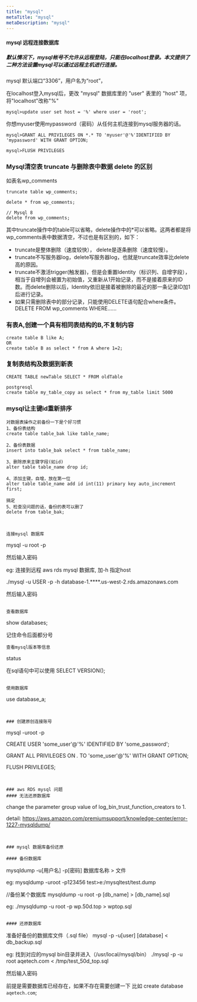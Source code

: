 ```yaml
---
title: "mysql"
metaTitle: "mysql"
metaDescription: "mysql"
---
```

#### mysql 远程连接数据库

#####  默认情况下，mysql帐号不允许从远程登陆，只能在localhost登录。本文提供了二种方法设置mysql可以通过远程主机进行连接。

mysql 默认端口“3306”，用户名为“root”，

在localhost登入mysql后，更改 "mysql" 数据库里的 "user" 表里的 "host" 项，将"localhost"改称"%"

```
mysql>update user set host = '%' where user = 'root';
```

你想myuser使用mypassword（密码）从任何主机连接到mysql服务器的话。

```
mysql>GRANT ALL PRIVILEGES ON *.* TO 'myuser'@'%'IDENTIFIED BY 'mypassword' WITH GRANT OPTION;

mysql>FLUSH PRIVILEGES
```


### Mysql清空表 truncate 与删除表中数据 delete 的区别
如表名wp_comments
```
truncate table wp_comments;

delete * from wp_comments;

// Mysql 8
delete from wp_comments;
```
其中truncate操作中的table可以省略，delete操作中的*可以省略。这两者都是将wp_comments表中数据清空，不过也是有区别的，如下：
- truncate是整体删除（速度较快）， delete是逐条删除（速度较慢）。
- truncate不写服务器log，delete写服务器log，也就是truncate效率比delete高的原因。
- truncate不激活trigger(触发器)，但是会重置Identity（标识列、自增字段），相当于自增列会被置为初始值，又重新从1开始记录，而不是接着原来的ID数。而delete删除以后，Identity依旧是接着被删除的最近的那一条记录ID加1后进行记录。
- 如果只需删除表中的部分记录，只能使用DELETE语句配合where条件。 DELETE FROM wp_comments WHERE……



### 有表A,创建一个具有相同表结构的B,不复制内容

```
create table B like A;
OR
create table B as select * from A where 1=2; 
```

### 复制表结构及数据到新表
```
CREATE TABLE newTable SELECT * FROM oldTable

postgresql
create table my_table_copy as select * from my_table limit 5000
```


### mysql让主键id重新排序
```
对数据表操作之前备份一下是个好习惯
1、备份表结构
create table table_bak like table_name;

2、备份表数据
insert into table_bak select * from table_name;

3、删除原来主键字段(如id)
alter table table_name drop id;

4、添加主键，自增，放在第一位
alter table table_name add id int(11) primary key auto_increment first;

搞定
5、检查没问题的话，备份的表可以删了
delete from table_bak;



连接mysql 数据库
```
mysql -u root -p

然后输入密码

eg:
连接到远程 aws rds mysql 数据库, 加-h 指定host

./mysql -u USER -p -h database-1.****.us-west-2.rds.amazonaws.com

然后输入密码
```

查看数据库
```
show databases;

记住命令后面都分号
```
查看mysql版本等信息
```
status


在sql语句中可以使用
SELECT VERSION();
```

使用数据库
```
use database_a;
```


### 创建原创连接账号
```
mysql -uroot -p

CREATE USER 'some_user'@'%' IDENTIFIED BY 'some_password';

GRANT ALL PRIVILEGES ON *.* TO 'some_user'@'%' WITH GRANT OPTION;

FLUSH PRIVILEGES;
```


### aws RDS mysql 问题
#### 无法还原数据库
```
change the parameter group value of log_bin_trust_function_creators to 1.

detail:
https://aws.amazon.com/premiumsupport/knowledge-center/error-1227-mysqldump/


```


### mysql 数据库备份还原

#### 备份数据库
```
mysqldump -u[用户名] -p[密码] 数据库名称 > 文件

eg:
mysqldump -uroot -p123456 test>e:/mysqltest/test.dump


//备份某个数据库
mysqldump -u root -p [db_name] > [db_name].sql

eg:
./mysqldump -u root -p wp.50d.top > wptop.sql
```

#### 还原数据库
```
准备好备份的数据库文件（.sql file）
mysql -p -u[user] [database] < db_backup.sql

eg:
找到对应的mysql bin目录并进入（/usr/local/mysql/bin）
./mysql -p -u root aqetech.com < /tmp/test_50d_top.sql

然后输入密码



前提是需要数据库已经存在，如果不存在需要创建一下
比如
create database `aqetech.com`;
```